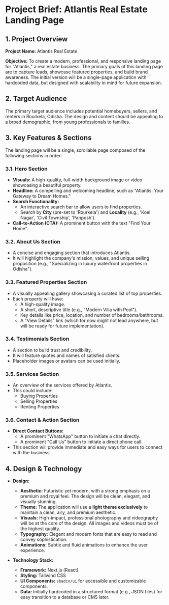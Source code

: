# Project Brief: Atlantis Real Estate Landing Page

## 1. Project Overview

**Project Name:** Atlantis Real Estate

**Objective:** To create a modern, professional, and responsive landing page for "Atlantis," a real estate business. The primary goals of this landing page are to capture leads, showcase featured properties, and build brand awareness. The initial version will be a single-page application with hardcoded data, but designed with scalability in mind for future expansion.

## 2. Target Audience

The primary target audience includes potential homebuyers, sellers, and renters in Rourkela, Odisha. The design and content should be appealing to a broad demographic, from young professionals to families.

## 3. Key Features & Sections

The landing page will be a single, scrollable page composed of the following sections in order:

### 3.1. Hero Section
*   **Visuals:** A high-quality, full-width background image or video showcasing a beautiful property.
*   **Headline:** A compelling and welcoming headline, such as "Atlantis: Your Gateway to Dream Homes."
*   **Search Functionality:**
    *   An interactive search bar to allow users to find properties.
    *   Search by **City** (pre-set to 'Rourkela') and **Locality** (e.g., 'Koel Nagar', 'Civil Township', 'Panposh').
*   **Call-to-Action (CTA):** A prominent button with the text "Find Your Home".

### 3.2. About Us Section
*   A concise and engaging section that introduces Atlantis.
*   It will highlight the company's mission, values, and unique selling proposition (e.g., "Specializing in luxury waterfront properties in Odisha").

### 3.3. Featured Properties Section
*   A visually appealing gallery showcasing a curated list of top properties.
*   Each property will have:
    *   A high-quality image.
    *   A short, descriptive title (e.g., "Modern Villa with Pool").
    *   Key details like price, location, and number of bedrooms/bathrooms.
    *   A "View Details" link (which for now might not lead anywhere, but will be ready for future implementation).

### 3.4. Testimonials Section
*   A section to build trust and credibility.
*   It will feature quotes and names of satisfied clients.
*   Placeholder images or avatars can be used initially.

### 3.5. Services Section
*   An overview of the services offered by Atlantis.
*   This could include:
    *   Buying Properties
    *   Selling Properties
    *   Renting Properties

### 3.6. Contact & Action Section
*   **Direct Contact Buttons:**
    *   A prominent "WhatsApp" button to initiate a chat directly.
    *   A prominent "Call Us" button to initiate a direct phone call.
*   This section will provide immediate and easy ways for users to connect with the business.

## 4. Design & Technology

*   **Design:**
    *   **Aesthetic:** Futuristic yet modern, with a strong emphasis on a premium and royal feel. The design will be clean, elegant, and visually stunning.
    *   **Theme:** The application will use a **light theme exclusively** to maintain a clean, airy, and premium aesthetic.
    *   **Visuals:** High-impact, professional photography and videography will be at the core of the design. All images and videos must be of the highest quality.
    *   **Typography:** Elegant and modern fonts that are easy to read and convey sophistication.
    *   **Animations:** Subtle and fluid animations to enhance the user experience.

*   **Technology Stack:**
    *   **Framework:** Next.js (React)
    *   **Styling:** Tailwind CSS
    *   **UI Components:** `shadcn/ui` for accessible and customizable components.
    *   **Data:** Initially hardcoded in a structured format (e.g., JSON files) for easy transition to a database or CMS later.